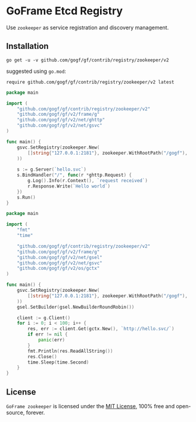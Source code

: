 # GoFrame Etcd Registry

Use `zookeeper` as service registration and discovery management.

## Installation
```
go get -u -v github.com/gogf/gf/contrib/registry/zookeeper/v2
```
suggested using `go.mod`:
```
require github.com/gogf/gf/contrib/registry/zookeeper/v2 latest
```

```go
package main

import (
	"github.com/gogf/gf/contrib/registry/zookeeper/v2"
	"github.com/gogf/gf/v2/frame/g"
	"github.com/gogf/gf/v2/net/ghttp"
	"github.com/gogf/gf/v2/net/gsvc"
)

func main() {
	gsvc.SetRegistry(zookeeper.New(
		[]string{"127.0.0.1:2181"}, zookeeper.WithRootPath("/gogf"),
    ))
	
	s := g.Server(`hello.svc`)
	s.BindHandler("/", func(r *ghttp.Request) {
		g.Log().Info(r.Context(), `request received`)
		r.Response.Write(`Hello world`)
	})
	s.Run()
}
```

```go
package main

import (
	"fmt"
	"time"

	"github.com/gogf/gf/contrib/registry/zookeeper/v2"
	"github.com/gogf/gf/v2/frame/g"
	"github.com/gogf/gf/v2/net/gsel"
	"github.com/gogf/gf/v2/net/gsvc"
	"github.com/gogf/gf/v2/os/gctx"
)

func main() {
	gsvc.SetRegistry(zookeeper.New(
		[]string{"127.0.0.1:2181"}, zookeeper.WithRootPath("/gogf"),
	))
	gsel.SetBuilder(gsel.NewBuilderRoundRobin())

	client := g.Client()
	for i := 0; i < 100; i++ {
		res, err := client.Get(gctx.New(), `http://hello.svc/`)
		if err != nil {
			panic(err)
		}
		fmt.Println(res.ReadAllString())
		res.Close()
		time.Sleep(time.Second)
	}
}
```

## License

`GoFrame zookeeper` is licensed under the [MIT License](../../../LICENSE), 100% free and open-source, forever.

